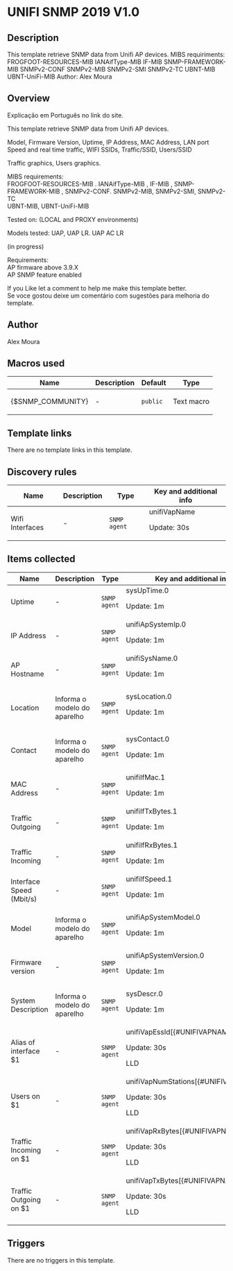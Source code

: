 # UNIFI SNMP 2019 V1.0

## Description

This template retrieve SNMP data from Unifi AP devices. MIBS requiriments: FROGFOOT-RESOURCES-MIB IANAifType-MIB IF-MIB SNMP-FRAMEWORK-MIB SNMPv2-CONF SNMPv2-MIB SNMPv2-SMI SNMPv2-TC UBNT-MIB UBNT-UniFi-MIB Author: Alex Moura

## Overview

Explicação em Português no link do site.


This template retrieve SNMP data from Unifi AP devices. 


Model, Firmware Version, Uptime, IP Address, MAC Address, LAN port Speed and real time traffic, WIFI SSIDs, Traffic/SSID, Users/SSID


Traffic graphics, Users graphics.


  
MIBS requirements:  
FROGFOOT-RESOURCES-MIB . IANAifType-MIB , IF-MIB , SNMP-FRAMEWORK-MIB , SNMPv2-CONF. SNMPv2-MIB, SNMPv2-SMI, SNMPv2-TC  
UBNT-MIB, UBNT-UniFi-MIB  
  
Tested on: (LOCAL and PROXY environments)


Models tested: UAP, UAP LR. UAP AC LR


(in progress)


Requirements:   
AP firmware above 3.9.X  
AP SNMP feature enabled


 If you Like let a comment to help me make this template better.  
Se voce gostou deixe um comentário com sugestões para melhoria do template.



## Author

Alex Moura

## Macros used

|Name|Description|Default|Type|
|----|-----------|-------|----|
|{$SNMP_COMMUNITY}|<p>-</p>|`public`|Text macro|


## Template links

There are no template links in this template.

## Discovery rules

|Name|Description|Type|Key and additional info|
|----|-----------|----|----|
|Wifi Interfaces|<p>-</p>|`SNMP agent`|unifiVapName<p>Update: 30s</p>|


## Items collected

|Name|Description|Type|Key and additional info|
|----|-----------|----|----|
|Uptime|<p>-</p>|`SNMP agent`|sysUpTime.0<p>Update: 1m</p>|
|IP Address|<p>-</p>|`SNMP agent`|unifiApSystemIp.0<p>Update: 1m</p>|
|AP Hostname|<p>-</p>|`SNMP agent`|unifiSysName.0<p>Update: 1m</p>|
|Location|<p>Informa o modelo do aparelho</p>|`SNMP agent`|sysLocation.0<p>Update: 1m</p>|
|Contact|<p>Informa o modelo do aparelho</p>|`SNMP agent`|sysContact.0<p>Update: 1m</p>|
|MAC Address|<p>-</p>|`SNMP agent`|unifiIfMac.1<p>Update: 1m</p>|
|Traffic Outgoing|<p>-</p>|`SNMP agent`|unifiIfTxBytes.1<p>Update: 1m</p>|
|Traffic Incoming|<p>-</p>|`SNMP agent`|unifiIfRxBytes.1<p>Update: 1m</p>|
|Interface Speed (Mbit/s)|<p>-</p>|`SNMP agent`|unifiIfSpeed.1<p>Update: 1m</p>|
|Model|<p>Informa o modelo do aparelho</p>|`SNMP agent`|unifiApSystemModel.0<p>Update: 1m</p>|
|Firmware version|<p>-</p>|`SNMP agent`|unifiApSystemVersion.0<p>Update: 1m</p>|
|System Description|<p>Informa o modelo do aparelho</p>|`SNMP agent`|sysDescr.0<p>Update: 1m</p>|
|Alias of interface $1|<p>-</p>|`SNMP agent`|unifiVapEssId[{#UNIFIVAPNAME}]<p>Update: 30s</p><p>LLD</p>|
|Users on $1|<p>-</p>|`SNMP agent`|unifiVapNumStations[{#UNIFIVAPNAME}]<p>Update: 30s</p><p>LLD</p>|
|Traffic Incoming on $1|<p>-</p>|`SNMP agent`|unifiVapRxBytes[{#UNIFIVAPNAME}]<p>Update: 30s</p><p>LLD</p>|
|Traffic Outgoing on $1|<p>-</p>|`SNMP agent`|unifiVapTxBytes[{#UNIFIVAPNAME}]<p>Update: 30s</p><p>LLD</p>|


## Triggers

There are no triggers in this template.

